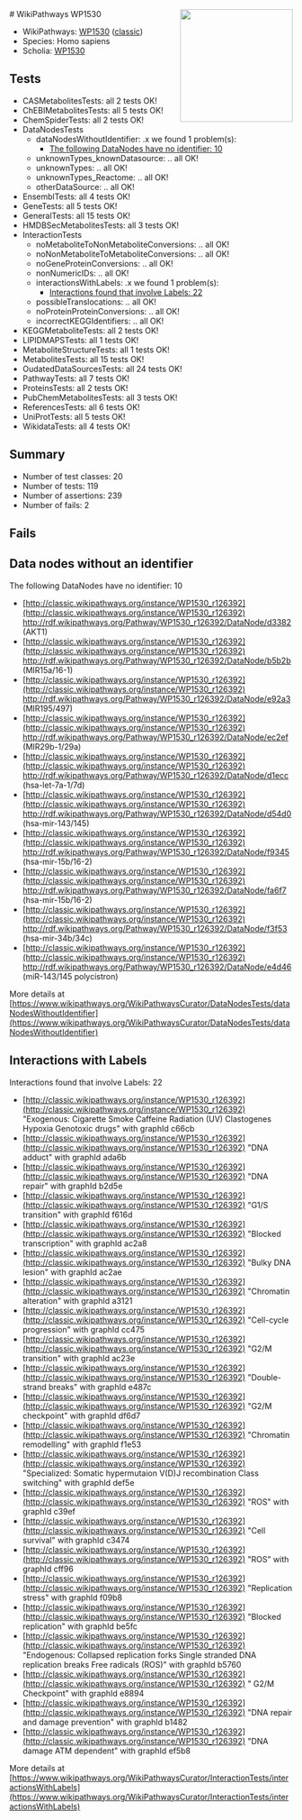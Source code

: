 <img style="float: right; width: 200px" src="https://upload.wikimedia.org/wikipedia/commons/thumb/8/83/Wplogo_with_text_500.png/640px-Wplogo_with_text_500.png" />
# WikiPathways WP1530

* WikiPathways: [WP1530](https://wikipathways.org/pathways/WP1530) ([classic](https://classic.wikipathways.org/instance/WP1530))
* Species: Homo sapiens
* Scholia: [WP1530](https://scholia.toolforge.org/wikipathways/WP1530)
## Tests
* CASMetabolitesTests: all 2 tests OK!
* ChEBIMetabolitesTests: all 5 tests OK!
* ChemSpiderTests: all 2 tests OK!
* DataNodesTests
    * dataNodesWithoutIdentifier: .x we found 1 problem(s):
        * [The following DataNodes have no identifier: 10](#8792c490)
    * unknownTypes_knownDatasource: .. all OK!
    * unknownTypes: .. all OK!
    * unknownTypes_Reactome: .. all OK!
    * otherDataSource: .. all OK!
* EnsemblTests: all 4 tests OK!
* GeneTests: all 5 tests OK!
* GeneralTests: all 15 tests OK!
* HMDBSecMetabolitesTests: all 3 tests OK!
* InteractionTests
    * noMetaboliteToNonMetaboliteConversions: .. all OK!
    * noNonMetaboliteToMetaboliteConversions: .. all OK!
    * noGeneProteinConversions: .. all OK!
    * nonNumericIDs: .. all OK!
    * interactionsWithLabels: .x we found 1 problem(s):
        * [Interactions found that involve Labels: 22](#fe97a8d9)
    * possibleTranslocations: .. all OK!
    * noProteinProteinConversions: .. all OK!
    * incorrectKEGGIdentifiers: .. all OK!
* KEGGMetaboliteTests: all 2 tests OK!
* LIPIDMAPSTests: all 1 tests OK!
* MetaboliteStructureTests: all 1 tests OK!
* MetabolitesTests: all 15 tests OK!
* OudatedDataSourcesTests: all 24 tests OK!
* PathwayTests: all 7 tests OK!
* ProteinsTests: all 2 tests OK!
* PubChemMetabolitesTests: all 3 tests OK!
* ReferencesTests: all 6 tests OK!
* UniProtTests: all 5 tests OK!
* WikidataTests: all 4 tests OK!


## Summary

* Number of test classes: 20
* Number of tests: 119
* Number of assertions: 239
* Number of fails: 2

## Fails

<a name="8792c490" />

## Data nodes without an identifier

The following DataNodes have no identifier: 10

* [http://classic.wikipathways.org/instance/WP1530_r126392](http://classic.wikipathways.org/instance/WP1530_r126392) http://rdf.wikipathways.org/Pathway/WP1530_r126392/DataNode/d3382 (AKT1)
* [http://classic.wikipathways.org/instance/WP1530_r126392](http://classic.wikipathways.org/instance/WP1530_r126392) http://rdf.wikipathways.org/Pathway/WP1530_r126392/DataNode/b5b2b (MIR15a/16-1)
* [http://classic.wikipathways.org/instance/WP1530_r126392](http://classic.wikipathways.org/instance/WP1530_r126392) http://rdf.wikipathways.org/Pathway/WP1530_r126392/DataNode/e92a3 (MIR195/497)
* [http://classic.wikipathways.org/instance/WP1530_r126392](http://classic.wikipathways.org/instance/WP1530_r126392) http://rdf.wikipathways.org/Pathway/WP1530_r126392/DataNode/ec2ef (MIR29b-1/29a)
* [http://classic.wikipathways.org/instance/WP1530_r126392](http://classic.wikipathways.org/instance/WP1530_r126392) http://rdf.wikipathways.org/Pathway/WP1530_r126392/DataNode/d1ecc (hsa-let-7a-1/7d)
* [http://classic.wikipathways.org/instance/WP1530_r126392](http://classic.wikipathways.org/instance/WP1530_r126392) http://rdf.wikipathways.org/Pathway/WP1530_r126392/DataNode/d54d0 (hsa-mir-143/145)
* [http://classic.wikipathways.org/instance/WP1530_r126392](http://classic.wikipathways.org/instance/WP1530_r126392) http://rdf.wikipathways.org/Pathway/WP1530_r126392/DataNode/f9345 (hsa-mir-15b/16-2)
* [http://classic.wikipathways.org/instance/WP1530_r126392](http://classic.wikipathways.org/instance/WP1530_r126392) http://rdf.wikipathways.org/Pathway/WP1530_r126392/DataNode/fa6f7 (hsa-mir-15b/16-2)
* [http://classic.wikipathways.org/instance/WP1530_r126392](http://classic.wikipathways.org/instance/WP1530_r126392) http://rdf.wikipathways.org/Pathway/WP1530_r126392/DataNode/f3f53 (hsa-mir-34b/34c)
* [http://classic.wikipathways.org/instance/WP1530_r126392](http://classic.wikipathways.org/instance/WP1530_r126392) http://rdf.wikipathways.org/Pathway/WP1530_r126392/DataNode/e4d46 (miR-143/145 polycistron)


More details at [https://www.wikipathways.org/WikiPathwaysCurator/DataNodesTests/dataNodesWithoutIdentifier](https://www.wikipathways.org/WikiPathwaysCurator/DataNodesTests/dataNodesWithoutIdentifier)

<a name="fe97a8d9" />

## Interactions with Labels

Interactions found that involve Labels: 22

* [http://classic.wikipathways.org/instance/WP1530_r126392](http://classic.wikipathways.org/instance/WP1530_r126392) "Exogenous: Cigarette Smoke Caffeine Radiation (UV) Clastogenes Hypoxia Genotoxic drugs" with graphId c66cb
* [http://classic.wikipathways.org/instance/WP1530_r126392](http://classic.wikipathways.org/instance/WP1530_r126392) "DNA adduct" with graphId ada6b
* [http://classic.wikipathways.org/instance/WP1530_r126392](http://classic.wikipathways.org/instance/WP1530_r126392) "DNA repair" with graphId b2d5e
* [http://classic.wikipathways.org/instance/WP1530_r126392](http://classic.wikipathways.org/instance/WP1530_r126392) "G1/S transition" with graphId f616d
* [http://classic.wikipathways.org/instance/WP1530_r126392](http://classic.wikipathways.org/instance/WP1530_r126392) "Blocked transcription" with graphId ac2a8
* [http://classic.wikipathways.org/instance/WP1530_r126392](http://classic.wikipathways.org/instance/WP1530_r126392) "Bulky DNA lesion" with graphId ac2ae
* [http://classic.wikipathways.org/instance/WP1530_r126392](http://classic.wikipathways.org/instance/WP1530_r126392) "Chromatin alteration" with graphId a3121
* [http://classic.wikipathways.org/instance/WP1530_r126392](http://classic.wikipathways.org/instance/WP1530_r126392) "Cell-cycle progression" with graphId cc475
* [http://classic.wikipathways.org/instance/WP1530_r126392](http://classic.wikipathways.org/instance/WP1530_r126392) "G2/M transition" with graphId ac23e
* [http://classic.wikipathways.org/instance/WP1530_r126392](http://classic.wikipathways.org/instance/WP1530_r126392) "Double-strand breaks" with graphId e487c
* [http://classic.wikipathways.org/instance/WP1530_r126392](http://classic.wikipathways.org/instance/WP1530_r126392) "G2/M checkpoint" with graphId df6d7
* [http://classic.wikipathways.org/instance/WP1530_r126392](http://classic.wikipathways.org/instance/WP1530_r126392) "Chromatin remodelling" with graphId f1e53
* [http://classic.wikipathways.org/instance/WP1530_r126392](http://classic.wikipathways.org/instance/WP1530_r126392) "Specialized: Somatic hypermutaion V(D)J recombination Class switching" with graphId def5e
* [http://classic.wikipathways.org/instance/WP1530_r126392](http://classic.wikipathways.org/instance/WP1530_r126392) "ROS" with graphId c39ef
* [http://classic.wikipathways.org/instance/WP1530_r126392](http://classic.wikipathways.org/instance/WP1530_r126392) "Cell survival" with graphId c3474
* [http://classic.wikipathways.org/instance/WP1530_r126392](http://classic.wikipathways.org/instance/WP1530_r126392) "ROS" with graphId cff96
* [http://classic.wikipathways.org/instance/WP1530_r126392](http://classic.wikipathways.org/instance/WP1530_r126392) "Replication stress" with graphId f09b8
* [http://classic.wikipathways.org/instance/WP1530_r126392](http://classic.wikipathways.org/instance/WP1530_r126392) "Blocked replication" with graphId be5fc
* [http://classic.wikipathways.org/instance/WP1530_r126392](http://classic.wikipathways.org/instance/WP1530_r126392) "Endogenous: Collapsed replication forks Single stranded DNA replication breaks Free radicals (ROS)" with graphId b5760
* [http://classic.wikipathways.org/instance/WP1530_r126392](http://classic.wikipathways.org/instance/WP1530_r126392) " G2/M Checkpoint" with graphId e8894
* [http://classic.wikipathways.org/instance/WP1530_r126392](http://classic.wikipathways.org/instance/WP1530_r126392) "DNA repair and  damage prevention" with graphId b1482
* [http://classic.wikipathways.org/instance/WP1530_r126392](http://classic.wikipathways.org/instance/WP1530_r126392) "DNA damage ATM dependent" with graphId ef5b8


More details at [https://www.wikipathways.org/WikiPathwaysCurator/InteractionTests/interactionsWithLabels](https://www.wikipathways.org/WikiPathwaysCurator/InteractionTests/interactionsWithLabels)

